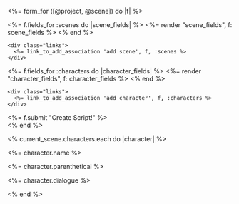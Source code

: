 <%= form_for ([@project, @scene]) do |f| %>
  <div id="scenes">
    <%= f.fields_for :scenes do |scene_fields| %>
      <%= render "scene_fields", f: scene_fields %>
    <% end %>

    <div class="links">
      <%= link_to_add_association 'add scene', f, :scenes %>
    </div>
  </div>

  <div id="characters">
    <%= f.fields_for :characters do |character_fields| %>
      <%= render "character_fields", f: character_fields %>
    <% end %>

    <div class="links">
      <%= link_to_add_association 'add character', f, :characters %>
    </div>
  </div>

  <div class="action">
    <%= f.submit "Create Script!" %>
  </div>
<% end %>


<% current_scene.characters.each do |character| %>
  <p>
    <%= character.name %>
  </p>
  <p>
    <%= character.parenthetical %>
  </p>
  <p>
    <%= character.dialogue %>
  </p>
<% end %>
